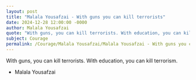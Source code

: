 ```yaml
---
layout: post
title: "Malala Yousafzai - With guns you can kill terrorists"
date: 2024-12-28 12:00:00 -0000
author: Malala Yousafzai
quote: "With guns, you can kill terrorists. With education, you can kill terrorism."
subject: Courage
permalink: /Courage/Malala Yousafzai/Malala Yousafzai - With guns you can kill terrorists
---
```


With guns, you can kill terrorists. With education, you can kill terrorism.

- Malala Yousafzai
